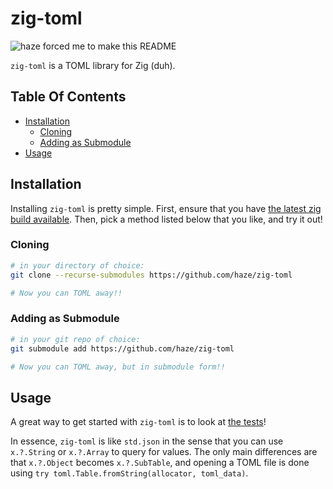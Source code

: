 # zig-toml

![haze forced me to make this README](https://img.shields.io/static/v1?label=haze&message=forced%20me%20to%20make%20this%20README&color=F7A41D)

`zig-toml` is a TOML library for Zig (duh).

<!-- omit in toc -->
## Table Of Contents
- [Installation](#installation)
  - [Cloning](#cloning)
  - [Adding as Submodule](#adding-as-submodule)
- [Usage](#usage)

## Installation

Installing `zig-toml` is pretty simple. First, ensure that you have [the latest zig build available](https://ziglang.org/download/).
Then, pick a method listed below that you like, and try it out!

### Cloning

```bash
# in your directory of choice:
git clone --recurse-submodules https://github.com/haze/zig-toml

# Now you can TOML away!!
```

### Adding as Submodule

```bash
# in your git repo of choice:
git submodule add https://github.com/haze/zig-toml

# Now you can TOML away, but in submodule form!!
```

## Usage

A great way to get started with `zig-toml` is to look at [the tests](https://github.com/haze/zig-toml/blob/master/src/test.zig)!

In essence, `zig-toml` is like `std.json` in the sense that you can use `x.?.String` or `x.?.Array` to query for values. The only main differences are that `x.?.Object`
becomes `x.?.SubTable`, and opening a TOML file is done using `try toml.Table.fromString(allocator, toml_data)`.
